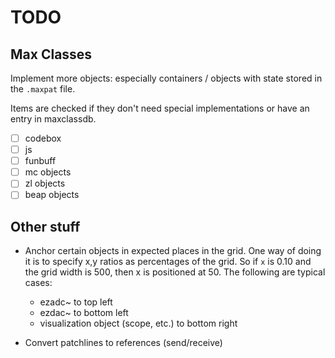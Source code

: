 # TODO

## Max Classes

Implement more objects: especially containers / objects with state stored in the `.maxpat` file.

Items are checked if they don't need special implementations or have an entry in maxclassdb.

- [ ] codebox
- [ ] js
- [ ] funbuff
- [ ] mc objects
- [ ] zl objects
- [ ] beap objects

## Other stuff

- Anchor certain objects in expected places in the grid. One way of doing it is to specify x,y ratios as percentages of the grid. So if `x` is 0.10 and the grid width is 500, then x is positioned at 50. The following are typical cases:
  - ezadc~ to top left
  - ezdac~ to bottom left
  - visualization object (scope, etc.) to bottom right

- Convert patchlines to references (send/receive)
